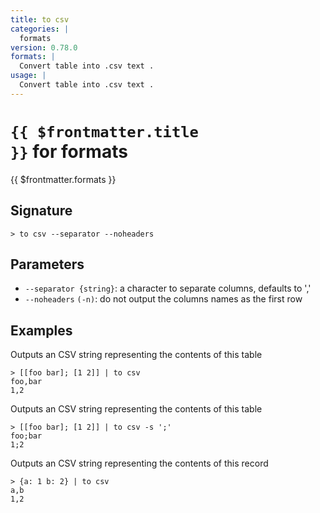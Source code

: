 ```yaml
---
title: to csv
categories: |
  formats
version: 0.78.0
formats: |
  Convert table into .csv text .
usage: |
  Convert table into .csv text .
---
```


# <code>{{ $frontmatter.title }}</code> for formats

<div class='command-title'>{{ $frontmatter.formats }}</div>

## Signature

```> to csv --separator --noheaders```

## Parameters

 -  `--separator {string}`: a character to separate columns, defaults to ','
 -  `--noheaders` `(-n)`: do not output the columns names as the first row

## Examples

Outputs an CSV string representing the contents of this table
```shell
> [[foo bar]; [1 2]] | to csv
foo,bar
1,2

```

Outputs an CSV string representing the contents of this table
```shell
> [[foo bar]; [1 2]] | to csv -s ';'
foo;bar
1;2

```

Outputs an CSV string representing the contents of this record
```shell
> {a: 1 b: 2} | to csv
a,b
1,2

```

